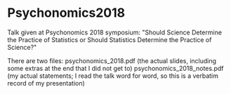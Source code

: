 # Psychonomics2018
Talk given at Psychonomics 2018 symposium: "Should Science Determine the Practice of Statistics or Should Statistics Determine the Practice of Science?"

There are two files:
  psychonomics_2018.pdf (the actual slides, including some extras at the end that I did not get to)
  psychonomics_2018_notes.pdf (my actual statements; I read the talk word for word, so this is a verbatim record of my presentation)
